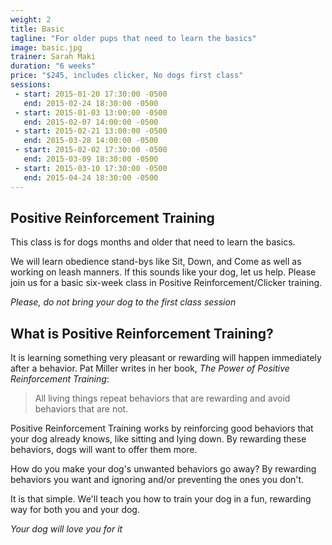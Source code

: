 ```yaml
---
weight: 2
title: Basic
tagline: "For older pups that need to learn the basics"
image: basic.jpg
trainer: Sarah Maki
duration: "6 weeks"
price: "$245, includes clicker, No dogs first class"
sessions:
 - start: 2015-01-20 17:30:00 -0500
   end: 2015-02-24 18:30:00 -0500
 - start: 2015-01-03 13:00:00 -0500
   end: 2015-02-07 14:00:00 -0500
 - start: 2015-02-21 13:00:00 -0500
   end: 2015-03-28 14:00:00 -0500
 - start: 2015-02-02 17:30:00 -0500
   end: 2015-03-09 18:30:00 -0500
 - start: 2015-03-10 17:30:00 -0500
   end: 2015-04-24 18:30:00 -0500
---
```

## Positive Reinforcement Training

This class is for dogs months and older that need to learn the basics.

We will learn obedience stand-bys like Sit, Down, and Come as well as working on leash manners. 
If this sounds like your dog, let us help. Please join us for a basic six-week 
class in Positive Reinforcement/Clicker training.

*Please, do not bring your dog to the first class session*

## What is Positive Reinforcement Training?

It is learning something very pleasant or rewarding will happen immediately 
after a behavior. Pat Miller writes in her book, _The Power of Positive Reinforcement 
Training_:

 > All living things repeat behaviors that are rewarding and avoid behaviors that are not.

Positive Reinforcement Training works by reinforcing good behaviors that your 
dog already knows, like sitting and lying down. By rewarding these behaviors, 
dogs will want to offer them more.

How do you make your dog's unwanted behaviors go away? By rewarding behaviors 
you want and ignoring and/or preventing the ones you don't.

It is that simple. We'll teach you how to train your dog in a fun, rewarding way 
for both you and your dog.

_Your dog will love you for it_
